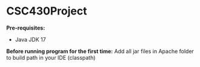 # CSC430Project

**Pre-requisites:**
   - Java JDK 17
   
**Before running program for the first time:**
Add all jar files in Apache folder to build path in your IDE (classpath)
